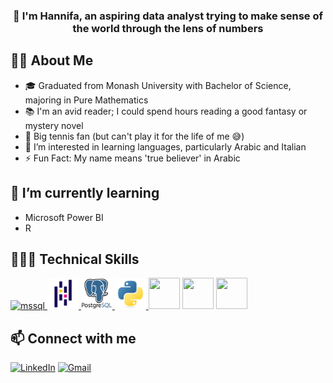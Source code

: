 

<h3 align="center"> 👋 I'm Hannifa, an aspiring data analyst trying to make sense of the world through the lens of numbers </h3>

<h2 align="left"> 🧕🏾 About Me </h2>

- 🎓 Graduated from Monash University with Bachelor of Science, majoring in Pure Mathematics
- 📚 I'm an avid reader; I could spend hours reading a good fantasy or mystery novel
- 🎾 Big tennis fan (but can't play it for the life of me 😅)
- 👀 I’m interested in learning languages, particularly Arabic and Italian
- ⚡ Fun Fact: My name means 'true believer' in Arabic


<h2 align="left"> 🌱 I’m currently learning </h2>

- Microsoft Power BI
- R

<h2 align="left"> 👩🏾‍💻 Technical Skills</h2>
<p align="left"> <a href="https://www.microsoft.com/en-us/sql-server" target="_blank" rel="noreferrer"> 
  <img src="https://www.svgrepo.com/show/303229/microsoft-sql-server-logo.svg" alt="mssql" width="50" height="50"/> </a> 
  <a href="https://pandas.pydata.org/" target="_blank" rel="noreferrer"> 
  <img src="https://raw.githubusercontent.com/devicons/devicon/2ae2a900d2f041da66e950e4d48052658d850630/icons/pandas/pandas-original.svg" alt="pandas" width="50" height="50"/> </a> 
  <a href="https://www.postgresql.org" target="_blank" rel="noreferrer"> <img src="https://raw.githubusercontent.com/devicons/devicon/master/icons/postgresql/postgresql-original-wordmark.svg" alt="postgresql" width="50" height="50"/> </a> 
  <a href="https://www.python.org" target="_blank" rel="noreferrer"> <img src="https://raw.githubusercontent.com/devicons/devicon/master/icons/python/python-original.svg" alt="python" width="50" height="50"/> </a> 
  <img src="https://img.icons8.com/?size=512&id=xkshT6OxzUja&format=png" width="50" height="50" />
  <img src="https://cdn.jsdelivr.net/gh/devicons/devicon/icons/canva/canva-original.svg" width="50" height="50" />
  <img src="https://cdn.jsdelivr.net/gh/devicons/devicon/icons/vscode/vscode-original.svg" width="50" height="50" /></p>
          
          

<h2 align="left"> 📫 Connect with me </h2>
<a href="https://www.linkedin.com/in/hannifaahm" target=_blank"><img alt="LinkedIn" src="https://img.shields.io/badge/linkedin-%230077B5.svg?style=for-the-badge&logo=linkedin&logoColor=white" /></a>
<a href="mailto:hannifa.ahm@gmail.com"><img alt="Gmail" src="https://img.shields.io/badge/Gmail-D14836?style=for-the-badge&logo=gmail&logoColor=white" /></a>
